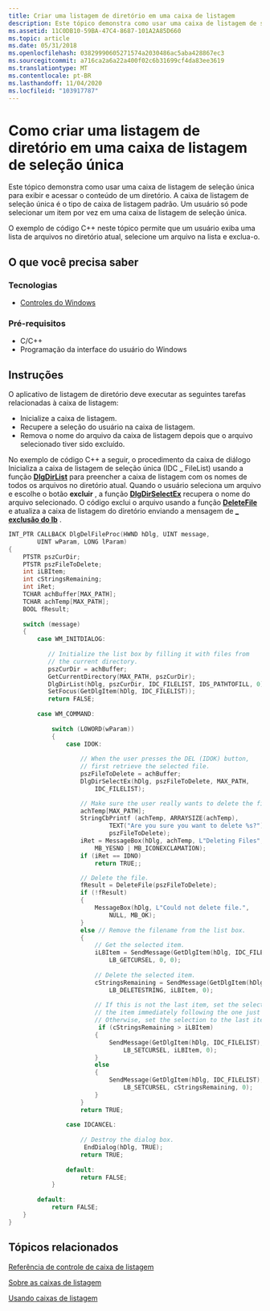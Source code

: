 ```yaml
---
title: Criar uma listagem de diretório em uma caixa de listagem
description: Este tópico demonstra como usar uma caixa de listagem de seleção única para exibir e acessar o conteúdo de um diretório.
ms.assetid: 11C0DB10-59BA-47C4-8687-101A2A85D660
ms.topic: article
ms.date: 05/31/2018
ms.openlocfilehash: 03829990605271574a2030486ac5aba428867ec3
ms.sourcegitcommit: a716ca2a6a22a400f02c6b31699cf4da83ee3619
ms.translationtype: MT
ms.contentlocale: pt-BR
ms.lasthandoff: 11/04/2020
ms.locfileid: "103917787"
---
```

# <a name="how-to-create-a-directory-listing-in-a-single-selection-listbox"></a>Como criar uma listagem de diretório em uma caixa de listagem de seleção única

Este tópico demonstra como usar uma caixa de listagem de seleção única para exibir e acessar o conteúdo de um diretório. A caixa de listagem de seleção única é o tipo de caixa de listagem padrão. Um usuário só pode selecionar um item por vez em uma caixa de listagem de seleção única.

O exemplo de código C++ neste tópico permite que um usuário exiba uma lista de arquivos no diretório atual, selecione um arquivo na lista e exclua-o.

## <a name="what-you-need-to-know"></a>O que você precisa saber

### <a name="technologies"></a>Tecnologias

-   [Controles do Windows](window-controls.md)

### <a name="prerequisites"></a>Pré-requisitos

-   C/C++
-   Programação da interface do usuário do Windows

## <a name="instructions"></a>Instruções


O aplicativo de listagem de diretório deve executar as seguintes tarefas relacionadas à caixa de listagem:

-   Inicialize a caixa de listagem.
-   Recupere a seleção do usuário na caixa de listagem.
-   Remova o nome do arquivo da caixa de listagem depois que o arquivo selecionado tiver sido excluído.

No exemplo de código C++ a seguir, o procedimento da caixa de diálogo Inicializa a caixa de listagem de seleção única (IDC \_ FileList) usando a função [**DlgDirList**](/windows/desktop/api/Winuser/nf-winuser-dlgdirlista) para preencher a caixa de listagem com os nomes de todos os arquivos no diretório atual. Quando o usuário seleciona um arquivo e escolhe o botão **excluir** , a função [**DlgDirSelectEx**](/windows/desktop/api/Winuser/nf-winuser-dlgdirselectexa) recupera o nome do arquivo selecionado. O código exclui o arquivo usando a função [**DeleteFile**](/windows/desktop/api/fileapi/nf-fileapi-deletefilea) e atualiza a caixa de listagem do diretório enviando a mensagem de [**\_ exclusão do lb**](lb-deletestring.md) .



```C++
INT_PTR CALLBACK DlgDelFileProc(HWND hDlg, UINT message, 
        UINT wParam, LONG lParam) 
{ 
    PTSTR pszCurDir; 
    PTSTR pszFileToDelete; 
    int iLBItem; 
    int cStringsRemaining; 
    int iRet; 
    TCHAR achBuffer[MAX_PATH]; 
    TCHAR achTemp[MAX_PATH]; 
    BOOL fResult;     
 
    switch (message) 
    { 
        case WM_INITDIALOG: 
 
           // Initialize the list box by filling it with files from 
           // the current directory. 
           pszCurDir = achBuffer; 
           GetCurrentDirectory(MAX_PATH, pszCurDir); 
           DlgDirList(hDlg, pszCurDir, IDC_FILELIST, IDS_PATHTOFILL, 0); 
           SetFocus(GetDlgItem(hDlg, IDC_FILELIST)); 
           return FALSE; 
 
        case WM_COMMAND: 
 
            switch (LOWORD(wParam)) 
            { 
                case IDOK: 
 
                    // When the user presses the DEL (IDOK) button, 
                    // first retrieve the selected file. 
                    pszFileToDelete = achBuffer; 
                    DlgDirSelectEx(hDlg, pszFileToDelete, MAX_PATH, 
                        IDC_FILELIST); 

                    // Make sure the user really wants to delete the file.
                    achTemp[MAX_PATH];
                    StringCbPrintf (achTemp, ARRAYSIZE(achTemp),  
                            TEXT("Are you sure you want to delete %s?"), 
                            pszFileToDelete);
                    iRet = MessageBox(hDlg, achTemp, L"Deleting Files", 
                        MB_YESNO | MB_ICONEXCLAMATION);
                    if (iRet == IDNO)
                        return TRUE;;

                    // Delete the file.
                    fResult = DeleteFile(pszFileToDelete); 
                    if (!fResult) 
                    { 
                        MessageBox(hDlg, L"Could not delete file.", 
                            NULL, MB_OK); 
                    } 
                    else // Remove the filename from the list box.
                    { 
                        // Get the selected item.
                        iLBItem = SendMessage(GetDlgItem(hDlg, IDC_FILELIST), 
                            LB_GETCURSEL, 0, 0); 
 
                        // Delete the selected item.
                        cStringsRemaining = SendMessage(GetDlgItem(hDlg, IDC_FILELIST), 
                            LB_DELETESTRING, iLBItem, 0); 
 
                        // If this is not the last item, set the selection to 
                        // the item immediately following the one just deleted.
                        // Otherwise, set the selection to the last item.
                         if (cStringsRemaining > iLBItem) 
                        { 
                            SendMessage(GetDlgItem(hDlg, IDC_FILELIST), 
                                LB_SETCURSEL, iLBItem, 0); 
                        } 
                        else 
                        { 
                            SendMessage(GetDlgItem(hDlg, IDC_FILELIST), 
                                LB_SETCURSEL, cStringsRemaining, 0); 
                        } 
                    } 
                    return TRUE; 
 
                case IDCANCEL: 
 
                    // Destroy the dialog box. 
                     EndDialog(hDlg, TRUE); 
                    return TRUE; 
 
                default: 
                    return FALSE; 
            } 
 
        default: 
            return FALSE; 
    } 
} 
```



## <a name="related-topics"></a>Tópicos relacionados

<dl> <dt>

[Referência de controle de caixa de listagem](bumper-list-box-list-box-control-reference.md)
</dt> <dt>

[Sobre as caixas de listagem](about-list-boxes.md)
</dt> <dt>

[Usando caixas de listagem](using-list-boxes.md)
</dt> </dl>

 

 